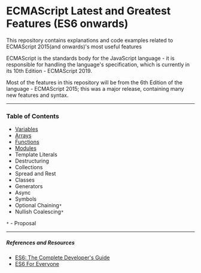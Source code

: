 # ECMAScript Latest and Greatest Features (ES6 onwards)

This repository contains explanations and code examples related to ECMAScript 2015(and onwards)'s most useful features

ECMAScript is the standards body for the JavaScript language - it is responsible for handling the language's specification, which is currently in its 10th Edition - ECMAScript 2019.

Most of the features in this repository will be from the 6th Edition of the language - ECMAScript 2015; this was a major release, containing many new features and syntax.

---

### Table of Contents 

- [Variables](src/variables)
- [Arrays](src/arrays)
- [Functions](src/functions)
- [Modules](src/modules)
- Template Literals
- Destructuring
- Collections
- Spread and Rest
- Classes
- Generators
- Async
- Symbols
- Optional Chaining`*`
- Nullish Coalescing`*`

`*` - Proposal

---

##### References and Resources

- [ES6: The Complete Developer's Guide](https://www.udemy.com/javascript-es6-tutorial/)
- [ES6 For Everyone](https://es6.io/)
